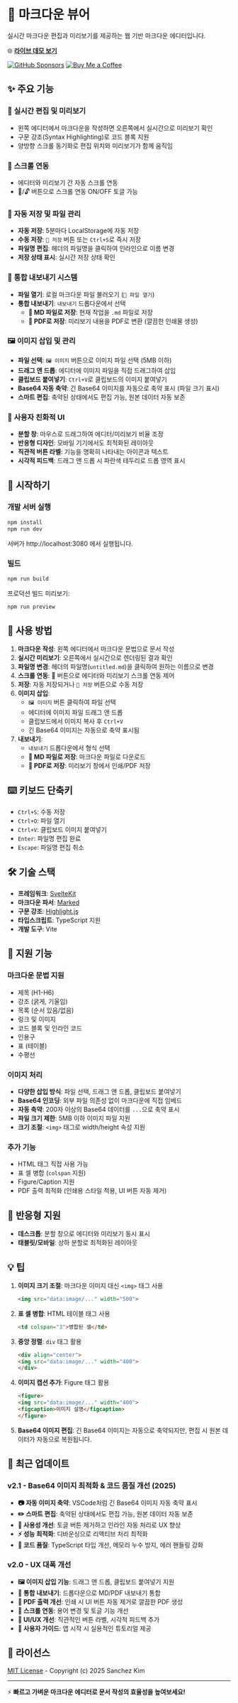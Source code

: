 # 📝 마크다운 뷰어

실시간 마크다운 편집과 미리보기를 제공하는 웹 기반 마크다운 에디터입니다.

🌐 **[라이브 데모 보기](https://markdown-viewer-sanchez.netlify.app/)**

[![GitHub Sponsors](https://img.shields.io/badge/Sponsor-❤️-ff69b4?style=for-the-badge&logo=github-sponsors)](https://github.com/sponsors/sanchez-kim)
[![Buy Me a Coffee](https://img.shields.io/badge/Buy%20Me%20a%20Coffee-☕-FFDD00?style=for-the-badge&logo=buy-me-a-coffee&logoColor=black)](https://buymeacoffee.com/sanchezkim7)

## ✨ 주요 기능

### 📖 **실시간 편집 및 미리보기**
- 왼쪽 에디터에서 마크다운을 작성하면 오른쪽에서 실시간으로 미리보기 확인
- 구문 강조(Syntax Highlighting)로 코드 블록 지원
- 양방향 스크롤 동기화로 편집 위치와 미리보기가 함께 움직임

### 🔄 **스크롤 연동**
- 에디터와 미리보기 간 자동 스크롤 연동
- 📍/🔓 버튼으로 스크롤 연동 ON/OFF 토글 가능

### 💾 **자동 저장 및 파일 관리**
- **자동 저장**: 5분마다 LocalStorage에 자동 저장
- **수동 저장**: `💾 저장` 버튼 또는 `Ctrl+S`로 즉시 저장
- **파일명 편집**: 헤더의 파일명을 클릭하여 인라인으로 이름 변경
- **저장 상태 표시**: 실시간 저장 상태 확인

### 📁 **통합 내보내기 시스템**
- **파일 열기**: 로컬 마크다운 파일 불러오기 (`📂 파일 열기`)
- **통합 내보내기**: `내보내기` 드롭다운에서 선택
  - **📁 MD 파일로 저장**: 현재 작업을 `.md` 파일로 저장
  - **📄 PDF로 저장**: 미리보기 내용을 PDF로 변환 (깔끔한 인쇄물 생성)

### 🖼️ **이미지 삽입 및 관리**
- **파일 선택**: `🖼️ 이미지` 버튼으로 이미지 파일 선택 (5MB 이하)
- **드래그 앤 드롭**: 에디터에 이미지 파일을 직접 드래그하여 삽입
- **클립보드 붙여넣기**: `Ctrl+V`로 클립보드의 이미지 붙여넣기
- **Base64 자동 축약**: 긴 Base64 이미지를 자동으로 축약 표시 (파일 크기 표시)
- **스마트 편집**: 축약된 상태에서도 편집 가능, 원본 데이터 자동 보존

### 🎨 **사용자 친화적 UI**
- **분할 창**: 마우스로 드래그하여 에디터/미리보기 비율 조정
- **반응형 디자인**: 모바일 기기에서도 최적화된 레이아웃
- **직관적 버튼 라벨**: 기능을 명확히 나타내는 아이콘과 텍스트
- **시각적 피드백**: 드래그 앤 드롭 시 파란색 테두리로 드롭 영역 표시

## 🚀 시작하기

### 개발 서버 실행
```bash
npm install
npm run dev
```

서버가 http://localhost:3080 에서 실행됩니다.

### 빌드
```bash
npm run build
```

프로덕션 빌드 미리보기:
```bash
npm run preview
```

## 🎯 사용 방법

1. **마크다운 작성**: 왼쪽 에디터에서 마크다운 문법으로 문서 작성
2. **실시간 미리보기**: 오른쪽에서 실시간으로 렌더링된 결과 확인
3. **파일명 변경**: 헤더의 파일명(`untitled.md`)을 클릭하여 원하는 이름으로 변경
4. **스크롤 연동**: 📍 버튼으로 에디터와 미리보기 스크롤 연동 제어
5. **저장**: 자동 저장되거나 `💾 저장` 버튼으로 수동 저장
6. **이미지 삽입**: 
   - `🖼️ 이미지` 버튼 클릭하여 파일 선택
   - 에디터에 이미지 파일 드래그 앤 드롭
   - 클립보드에서 이미지 복사 후 `Ctrl+V`
   - 긴 Base64 이미지는 자동으로 축약 표시됨
7. **내보내기**: 
   - `내보내기` 드롭다운에서 형식 선택
   - **📁 MD 파일로 저장**: 마크다운 파일로 다운로드
   - **📄 PDF로 저장**: 미리보기 창에서 인쇄/PDF 저장

## ⌨️ 키보드 단축키

- `Ctrl+S`: 수동 저장
- `Ctrl+O`: 파일 열기
- `Ctrl+V`: 클립보드 이미지 붙여넣기
- `Enter`: 파일명 편집 완료
- `Escape`: 파일명 편집 취소

## 🛠️ 기술 스택

- **프레임워크**: [SvelteKit](https://kit.svelte.dev/)
- **마크다운 파서**: [Marked](https://marked.js.org/)
- **구문 강조**: [Highlight.js](https://highlightjs.org/)
- **타입스크립트**: TypeScript 지원
- **개발 도구**: Vite

## 🎨 지원 기능

### 마크다운 문법 지원
- 제목 (H1-H6)
- 강조 (굵게, 기울임)
- 목록 (순서 있음/없음)
- 링크 및 이미지
- 코드 블록 및 인라인 코드
- 인용구
- 표 (테이블)
- 수평선

### 이미지 처리
- **다양한 삽입 방식**: 파일 선택, 드래그 앤 드롭, 클립보드 붙여넣기
- **Base64 인코딩**: 외부 파일 의존성 없이 마크다운에 직접 임베드
- **자동 축약**: 200자 이상의 Base64 데이터를 `...`으로 축약 표시
- **파일 크기 제한**: 5MB 이하 이미지 파일 지원
- **크기 조절**: `<img>` 태그로 width/height 속성 지원

### 추가 기능
- HTML 태그 직접 사용 가능
- 표 셀 병합 (`colspan` 지원)
- Figure/Caption 지원
- PDF 출력 최적화 (인쇄용 스타일 적용, UI 버튼 자동 제거)

## 📱 반응형 지원

- **데스크톱**: 분할 창으로 에디터와 미리보기 동시 표시
- **태블릿/모바일**: 상하 분할로 최적화된 레이아웃

## 💡 팁

1. **이미지 크기 조절**: 마크다운 이미지 대신 `<img>` 태그 사용
   ```html
   <img src="data:image/..." width="500">
   ```

2. **표 셀 병합**: HTML 테이블 태그 사용
   ```html
   <td colspan="3">병합된 셀</td>
   ```

3. **중앙 정렬**: `div` 태그 활용
   ```html
   <div align="center">
   <img src="data:image/..." width="400">
   </div>
   ```

4. **이미지 캡션 추가**: Figure 태그 활용
   ```html
   <figure>
   <img src="data:image/..." width="400">
   <figcaption>이미지 설명</figcaption>
   </figure>
   ```

5. **Base64 이미지 편집**: 긴 Base64 이미지는 자동으로 축약되지만, 편집 시 원본 데이터가 자동으로 복원됩니다.

## 🔄 최근 업데이트

### v2.1 - Base64 이미지 최적화 & 코드 품질 개선 (2025)
- **📷 자동 이미지 축약**: VSCode처럼 긴 Base64 이미지 자동 축약 표시
- **✏️ 스마트 편집**: 축약된 상태에서도 편집 가능, 원본 데이터 자동 보존
- **🎯 사용성 개선**: 토글 버튼 제거하고 인라인 자동 처리로 UX 향상
- **⚡ 성능 최적화**: 디바운싱으로 리액티브 처리 최적화
- **🔧 코드 품질**: TypeScript 타입 개선, 메모리 누수 방지, 에러 핸들링 강화

### v2.0 - UX 대폭 개선
- **🖼️ 이미지 삽입 기능**: 드래그 앤 드롭, 클립보드 붙여넣기 지원
- **📁 통합 내보내기**: 드롭다운으로 MD/PDF 내보내기 통합
- **📄 PDF 출력 개선**: 인쇄 시 UI 버튼 자동 제거로 깔끔한 PDF 생성
- **🔄 스크롤 연동**: 용어 변경 및 토글 기능 개선
- **🎨 UI/UX 개선**: 직관적인 버튼 라벨, 시각적 피드백 추가
- **📝 사용자 가이드**: 앱 시작 시 실용적인 튜토리얼 제공

## 📄 라이선스

[MIT License](LICENSE) - Copyright (c) 2025 Sanchez Kim

---

⚡ **빠르고 가벼운 마크다운 에디터로 문서 작성의 효율성을 높여보세요!**